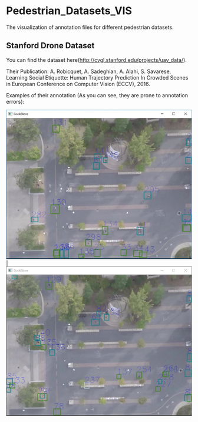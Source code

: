# Pedestrian_Datasets_VIS
The visualization of annotation files for different pedestrian datasets.

## Stanford Drone Dataset
You can find the dataset here(http://cvgl.stanford.edu/projects/uav_data/).

Their Publication:
A. Robicquet, A. Sadeghian, A. Alahi, S. Savarese, Learning Social Etiquette: Human Trajectory Prediction In Crowded Scenes in European Conference on Computer Vision (ECCV), 2016.

Examples of their annotation (As you can see, they are prone to annotation errors):

![example of SDD](https://github.com/SajjadMzf/Pedestrian_Datasets_VIS/blob/master/Stanford_Drone_Visualization/stanford_drone.JPG)
|![example of SDD](https://github.com/SajjadMzf/Pedestrian_Datasets_VIS/blob/master/Stanford_Drone_Visualization/stanford_drone_2.JPG)
